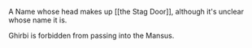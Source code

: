 A Name whose head makes up [[the Stag Door]], although it's unclear whose name it is.

Ghirbi is forbidden from passing into the Mansus.